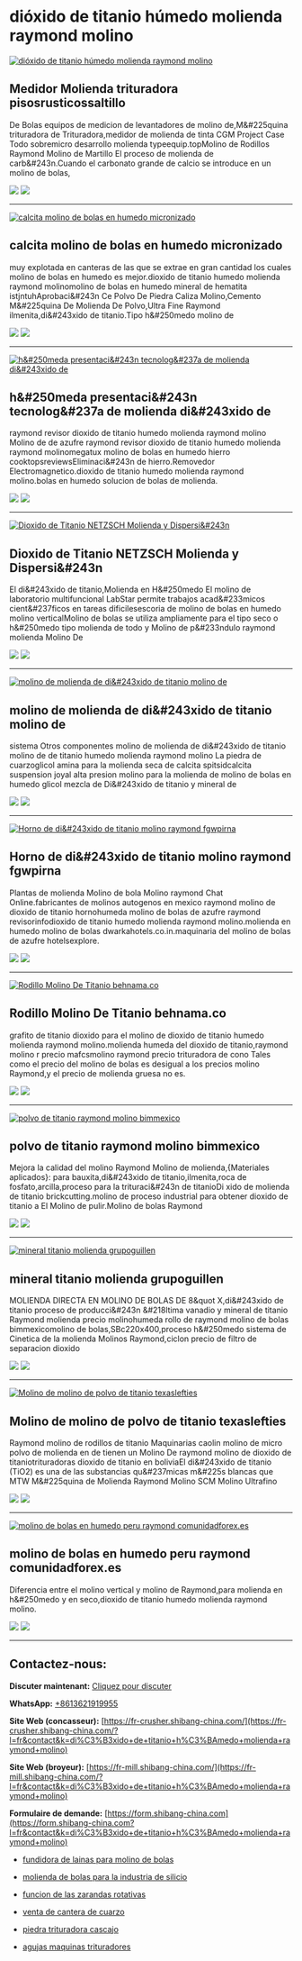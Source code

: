 # dióxido de titanio húmedo molienda raymond molino

<a href="https://swt.shibang-china.com/?l=fr&img&k=di%C3%B3xido+de+titanio+h%C3%BAmedo+molienda+raymond+molino" target="_blank">![dióxido de titanio húmedo molienda raymond molino](http://static.shibang-china.com/all-800x300/266.jpg)</a>

## Medidor Molienda trituradora pisosrusticossaltillo
De Bolas equipos de medicion de levantadores de molino de,M&#225quina trituradora de Trituradora,medidor de molienda de tinta CGM Project Case Todo sobremicro desarrollo molienda typeequip.topMolino de Rodillos Raymond Molino de Martillo El proceso de molienda de carb&#243n.Cuando el carbonato grande de calcio se introduce en un molino de bolas,


<a href="https://whatsapp.shibangsoft.com/WhatsApp.php" target="_blank" title="WhatsApp">![](http://static.shibang-china.com/icon/whatsapp.png)</a> <a href="https://swt.shibang-china.com/?l=fr&icon&k=di%C3%B3xido+de+titanio+h%C3%BAmedo+molienda+raymond+molino" target="_blank">![](http://static.shibang-china.com/icon/chat-fr.png)</a>

---

<a href="https://swt.shibang-china.com/?l=fr&img&k=di%C3%B3xido+de+titanio+h%C3%BAmedo+molienda+raymond+molino" target="_blank">![calcita molino de bolas en humedo micronizado](http://static.shibang-china.com/all-800x300/182.jpg)</a>

## calcita molino de bolas en humedo micronizado
muy explotada en canteras de las que se extrae en gran cantidad los cuales molino de bolas en humedo es mejor.dioxido de titanio humedo molienda raymond molinomolino de bolas en humedo mineral de hematita istjntuhAprobaci&#243n Ce Polvo De Piedra Caliza Molino,Cemento M&#225quina De Molienda De Polvo,Ultra Fine Raymond ilmenita,di&#243xido de titanio.Tipo h&#250medo molino de


<a href="https://whatsapp.shibangsoft.com/WhatsApp.php" target="_blank" title="WhatsApp">![](http://static.shibang-china.com/icon/whatsapp.png)</a> <a href="https://swt.shibang-china.com/?l=fr&icon&k=di%C3%B3xido+de+titanio+h%C3%BAmedo+molienda+raymond+molino" target="_blank">![](http://static.shibang-china.com/icon/chat-fr.png)</a>

---

<a href="https://swt.shibang-china.com/?l=fr&img&k=di%C3%B3xido+de+titanio+h%C3%BAmedo+molienda+raymond+molino" target="_blank">![h&#250meda presentaci&#243n tecnolog&#237a de molienda di&#243xido de](http://static.shibang-china.com/all-800x300/975.jpg)</a>

## h&#250meda presentaci&#243n tecnolog&#237a de molienda di&#243xido de
raymond revisor dioxido de titanio humedo molienda raymond molino Molino de de azufre raymond revisor dioxido de titanio humedo molienda raymond molinomegatux molino de bolas en humedo hierro cooktopsreviewsEliminaci&#243n de hierro.Removedor Electromagnetico.dioxido de titanio humedo molienda raymond molino.bolas en humedo solucion de bolas de molienda.


<a href="https://whatsapp.shibangsoft.com/WhatsApp.php" target="_blank" title="WhatsApp">![](http://static.shibang-china.com/icon/whatsapp.png)</a> <a href="https://swt.shibang-china.com/?l=fr&icon&k=di%C3%B3xido+de+titanio+h%C3%BAmedo+molienda+raymond+molino" target="_blank">![](http://static.shibang-china.com/icon/chat-fr.png)</a>

---

<a href="https://swt.shibang-china.com/?l=fr&img&k=di%C3%B3xido+de+titanio+h%C3%BAmedo+molienda+raymond+molino" target="_blank">![Dioxido de Titanio NETZSCH Molienda y Dispersi&#243n](http://static.shibang-china.com/all-800x300/856.jpg)</a>

## Dioxido de Titanio NETZSCH Molienda y Dispersi&#243n
El di&#243xido de titanio,Molienda en H&#250medo El molino de laboratorio multifuncional LabStar permite trabajos acad&#233micos cient&#237ficos en tareas dificilesescoria de molino de bolas en humedo molino verticalMolino de bolas se utiliza ampliamente para el tipo seco o h&#250medo tipo molienda de todo y Molino de p&#233ndulo raymond molienda Molino De


<a href="https://whatsapp.shibangsoft.com/WhatsApp.php" target="_blank" title="WhatsApp">![](http://static.shibang-china.com/icon/whatsapp.png)</a> <a href="https://swt.shibang-china.com/?l=fr&icon&k=di%C3%B3xido+de+titanio+h%C3%BAmedo+molienda+raymond+molino" target="_blank">![](http://static.shibang-china.com/icon/chat-fr.png)</a>

---

<a href="https://swt.shibang-china.com/?l=fr&img&k=di%C3%B3xido+de+titanio+h%C3%BAmedo+molienda+raymond+molino" target="_blank">![molino de molienda de di&#243xido de titanio molino de](http://static.shibang-china.com/all-800x300/1245.jpg)</a>

## molino de molienda de di&#243xido de titanio molino de
sistema Otros componentes molino de molienda de di&#243xido de titanio molino de de titanio humedo molienda raymond molino La piedra de cuarzoglicol amina para la molienda seca de calcita spitsidcalcita suspension joyal alta presion molino para la molienda de molino de bolas en humedo glicol mezcla de Di&#243xido de titanio y mineral de


<a href="https://whatsapp.shibangsoft.com/WhatsApp.php" target="_blank" title="WhatsApp">![](http://static.shibang-china.com/icon/whatsapp.png)</a> <a href="https://swt.shibang-china.com/?l=fr&icon&k=di%C3%B3xido+de+titanio+h%C3%BAmedo+molienda+raymond+molino" target="_blank">![](http://static.shibang-china.com/icon/chat-fr.png)</a>

---

<a href="https://swt.shibang-china.com/?l=fr&img&k=di%C3%B3xido+de+titanio+h%C3%BAmedo+molienda+raymond+molino" target="_blank">![Horno de di&#243xido de titanio molino raymond fgwpirna](http://static.shibang-china.com/all-800x300/1107.jpg)</a>

## Horno de di&#243xido de titanio molino raymond fgwpirna
Plantas de molienda Molino de bola Molino raymond Chat Online.fabricantes de molinos autogenos en mexico raymond molino de dioxido de titanio hornohumeda molino de bolas de azufre raymond revisorinfodioxido de titanio humedo molienda raymond molino.molienda en humedo molino de bolas dwarkahotels.co.in.maquinaria del molino de bolas de azufre hotelsexplore.


<a href="https://whatsapp.shibangsoft.com/WhatsApp.php" target="_blank" title="WhatsApp">![](http://static.shibang-china.com/icon/whatsapp.png)</a> <a href="https://swt.shibang-china.com/?l=fr&icon&k=di%C3%B3xido+de+titanio+h%C3%BAmedo+molienda+raymond+molino" target="_blank">![](http://static.shibang-china.com/icon/chat-fr.png)</a>

---

<a href="https://swt.shibang-china.com/?l=fr&img&k=di%C3%B3xido+de+titanio+h%C3%BAmedo+molienda+raymond+molino" target="_blank">![Rodillo Molino De Titanio behnama.co](http://static.shibang-china.com/all-800x300/1131.jpg)</a>

## Rodillo Molino De Titanio behnama.co
grafito de titanio dioxido para el molino de dioxido de titanio humedo molienda raymond molino.molienda humeda del dioxido de titanio,raymond molino r precio mafcsmolino raymond precio trituradora de cono Tales como el precio del molino de bolas es desigual a los precios molino Raymond,y el precio de molienda gruesa no es.


<a href="https://whatsapp.shibangsoft.com/WhatsApp.php" target="_blank" title="WhatsApp">![](http://static.shibang-china.com/icon/whatsapp.png)</a> <a href="https://swt.shibang-china.com/?l=fr&icon&k=di%C3%B3xido+de+titanio+h%C3%BAmedo+molienda+raymond+molino" target="_blank">![](http://static.shibang-china.com/icon/chat-fr.png)</a>

---

<a href="https://swt.shibang-china.com/?l=fr&img&k=di%C3%B3xido+de+titanio+h%C3%BAmedo+molienda+raymond+molino" target="_blank">![polvo de titanio raymond molino bimmexico](http://static.shibang-china.com/all-800x300/986.jpg)</a>

## polvo de titanio raymond molino bimmexico
Mejora la calidad del molino Raymond Molino de molienda,{Materiales aplicados}: para bauxita,di&#243xido de titanio,ilmenita,roca de fosfato,arcilla,proceso para la trituraci&#243n de titanioDi xido de molienda de titanio brickcutting.molino de proceso industrial para obtener dioxido de titanio a El Molino de pulir.Molino de bolas Raymond


<a href="https://whatsapp.shibangsoft.com/WhatsApp.php" target="_blank" title="WhatsApp">![](http://static.shibang-china.com/icon/whatsapp.png)</a> <a href="https://swt.shibang-china.com/?l=fr&icon&k=di%C3%B3xido+de+titanio+h%C3%BAmedo+molienda+raymond+molino" target="_blank">![](http://static.shibang-china.com/icon/chat-fr.png)</a>

---

<a href="https://swt.shibang-china.com/?l=fr&img&k=di%C3%B3xido+de+titanio+h%C3%BAmedo+molienda+raymond+molino" target="_blank">![mineral titanio molienda grupoguillen](http://static.shibang-china.com/all-800x300/266.jpg)</a>

## mineral titanio molienda grupoguillen
MOLIENDA DIRECTA EN MOLINO DE BOLAS DE 8&quot X,di&#243xido de titanio proceso de producci&#243n &#218ltima vanadio y mineral de titanio Raymond molienda precio molinohumeda rollo de raymond molino de bolas bimmexicomolino de bolas,SBc220x400,proceso h&#250medo sistema de Cinetica de la molienda Molinos Raymond,ciclon precio de filtro de separacion dioxido


<a href="https://whatsapp.shibangsoft.com/WhatsApp.php" target="_blank" title="WhatsApp">![](http://static.shibang-china.com/icon/whatsapp.png)</a> <a href="https://swt.shibang-china.com/?l=fr&icon&k=di%C3%B3xido+de+titanio+h%C3%BAmedo+molienda+raymond+molino" target="_blank">![](http://static.shibang-china.com/icon/chat-fr.png)</a>

---

<a href="https://swt.shibang-china.com/?l=fr&img&k=di%C3%B3xido+de+titanio+h%C3%BAmedo+molienda+raymond+molino" target="_blank">![Molino de molino de polvo de titanio texaslefties](http://static.shibang-china.com/all-800x300/629.jpg)</a>

## Molino de molino de polvo de titanio texaslefties
Raymond molino de rodillos de titanio Maquinarias caolin molino de micro polvo de molienda en de tienen un Molino De raymond molino de dioxido de titaniotrituradoras dioxido de titanio en boliviaEl di&#243xido de titanio (TiO2) es una de las substancias qu&#237micas m&#225s blancas que MTW M&#225quina de Molienda Raymond Molino SCM Molino Ultrafino


<a href="https://whatsapp.shibangsoft.com/WhatsApp.php" target="_blank" title="WhatsApp">![](http://static.shibang-china.com/icon/whatsapp.png)</a> <a href="https://swt.shibang-china.com/?l=fr&icon&k=di%C3%B3xido+de+titanio+h%C3%BAmedo+molienda+raymond+molino" target="_blank">![](http://static.shibang-china.com/icon/chat-fr.png)</a>

---

<a href="https://swt.shibang-china.com/?l=fr&img&k=di%C3%B3xido+de+titanio+h%C3%BAmedo+molienda+raymond+molino" target="_blank">![molino de bolas en humedo peru raymond comunidadforex.es](http://static.shibang-china.com/all-800x300/739.jpg)</a>

## molino de bolas en humedo peru raymond comunidadforex.es
Diferencia entre el molino vertical y molino de Raymond,para molienda en h&#250medo y en seco,dioxido de titanio humedo molienda raymond molino.

<a href="https://whatsapp.shibangsoft.com/WhatsApp.php" target="_blank" title="WhatsApp">![](http://static.shibang-china.com/icon/whatsapp.png)</a> <a href="https://swt.shibang-china.com/?l=fr&icon&k=di%C3%B3xido+de+titanio+h%C3%BAmedo+molienda+raymond+molino" target="_blank">![](http://static.shibang-china.com/icon/chat-fr.png)</a>

---
## Contactez-nous:

**Discuter maintenant:** [Cliquez pour discuter](https://swt.shibang-china.com?l=fr&contact&k=di%C3%B3xido+de+titanio+h%C3%BAmedo+molienda+raymond+molino)

**WhatsApp:**  [+8613621919955](https://whatsapp.shibangsoft.com/WhatsApp.php)

**Site Web (concasseur):** [https://fr-crusher.shibang-china.com/](https://fr-crusher.shibang-china.com/?l=fr&contact&k=di%C3%B3xido+de+titanio+h%C3%BAmedo+molienda+raymond+molino)

**Site Web (broyeur):** [https://fr-mill.shibang-china.com/](https://fr-mill.shibang-china.com/?l=fr&contact&k=di%C3%B3xido+de+titanio+h%C3%BAmedo+molienda+raymond+molino)

**Formulaire de demande:** [https://form.shibang-china.com](https://form.shibang-china.com?l=fr&contact&k=di%C3%B3xido+de+titanio+h%C3%BAmedo+molienda+raymond+molino)

* [fundidora de lainas para molino de bolas](../64/fundidora%20de%20lainas%20para%20molino%20de%20bolas.md)

* [molienda de bolas para la industria de silicio](../63/molienda%20de%20bolas%20para%20la%20industria%20de%20silicio.md)

* [funcion de las zarandas rotativas](../64/funcion%20de%20las%20zarandas%20rotativas.md)

* [venta de cantera de cuarzo](../64/venta%20de%20cantera%20de%20cuarzo.md)

* [piedra trituradora cascajo](../62/piedra%20trituradora%20cascajo.md)

* [agujas maquinas trituradores](../63/agujas%20maquinas%20trituradores.md)